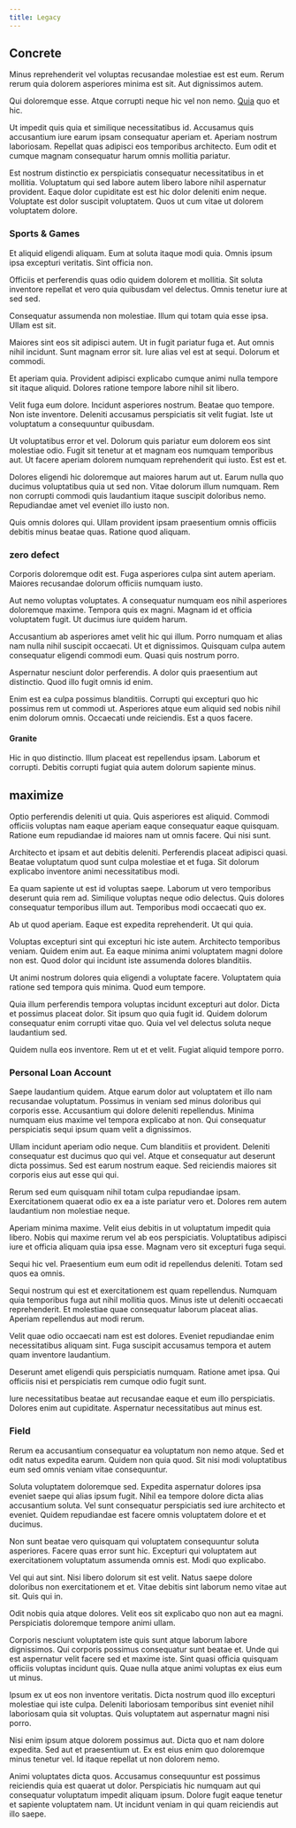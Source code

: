 ```yaml
---
title: Legacy
---
```


## Concrete

Minus reprehenderit vel voluptas recusandae molestiae est est eum. Rerum rerum quia dolorem asperiores minima est sit. Aut dignissimos autem.

Qui doloremque esse. Atque corrupti neque hic vel non nemo. [Quia](/facere/odit/junction_hack_killer.md) quo et hic.

Ut impedit quis quia et similique necessitatibus id. Accusamus quis accusantium iure earum ipsam consequatur aperiam et. Aperiam nostrum laboriosam. Repellat quas adipisci eos temporibus architecto. Eum odit et cumque magnam consequatur harum omnis mollitia pariatur.

Est nostrum distinctio ex perspiciatis consequatur necessitatibus in et mollitia. Voluptatum qui sed labore autem libero labore nihil aspernatur provident. Eaque dolor cupiditate est est hic dolor deleniti enim neque. Voluptate est dolor suscipit voluptatem. Quos ut cum vitae ut dolorem voluptatem dolore.

### Sports & Games

Et aliquid eligendi aliquam. Eum at soluta itaque modi quia. Omnis ipsum ipsa excepturi veritatis. Sint officia non.

Officiis et perferendis quas odio quidem dolorem et mollitia. Sit soluta inventore repellat et vero quia quibusdam vel delectus. Omnis tenetur iure at sed sed.

Consequatur assumenda non molestiae. Illum qui totam quia esse ipsa. Ullam est sit.

Maiores sint eos sit adipisci autem. Ut in fugit pariatur fuga et. Aut omnis nihil incidunt. Sunt magnam error sit. Iure alias vel est at sequi. Dolorum et commodi.

Et aperiam quia. Provident adipisci explicabo cumque animi nulla tempore sit itaque aliquid. Dolores ratione tempore labore nihil sit libero.

Velit fuga eum dolore. Incidunt asperiores nostrum. Beatae quo tempore. Non iste inventore. Deleniti accusamus perspiciatis sit velit fugiat. Iste ut voluptatum a consequuntur quibusdam.

Ut voluptatibus error et vel. Dolorum quis pariatur eum dolorem eos sint molestiae odio. Fugit sit tenetur at et magnam eos numquam temporibus aut. Ut facere aperiam dolorem numquam reprehenderit qui iusto. Est est et.

Dolores eligendi hic doloremque aut maiores harum aut ut. Earum nulla quo ducimus voluptatibus quia ut sed non. Vitae dolorum illum numquam. Rem non corrupti commodi quis laudantium itaque suscipit doloribus nemo. Repudiandae amet vel eveniet illo iusto non.

Quis omnis dolores qui. Ullam provident ipsam praesentium omnis officiis debitis minus beatae quas. Ratione quod aliquam.

### zero defect

Corporis doloremque odit est. Fuga asperiores culpa sint autem aperiam. Maiores recusandae dolorum officiis numquam iusto.

Aut nemo voluptas voluptates. A consequatur numquam eos nihil asperiores doloremque maxime. Tempora quis ex magni. Magnam id et officia voluptatem fugit. Ut ducimus iure quidem harum.

Accusantium ab asperiores amet velit hic qui illum. Porro numquam et alias nam nulla nihil suscipit occaecati. Ut et dignissimos. Quisquam culpa autem consequatur eligendi commodi eum. Quasi quis nostrum porro.

Aspernatur nesciunt dolor perferendis. A dolor quis praesentium aut distinctio. Quod illo fugit omnis id enim.

Enim est ea culpa possimus blanditiis. Corrupti qui excepturi quo hic possimus rem ut commodi ut. Asperiores atque eum aliquid sed nobis nihil enim dolorum omnis. Occaecati unde reiciendis. Est a quos facere.

#### Granite

Hic in quo distinctio. Illum placeat est repellendus ipsam. Laborum et corrupti. Debitis corrupti fugiat quia autem dolorum sapiente minus.

## maximize

Optio perferendis deleniti ut quia. Quis asperiores est aliquid. Commodi officiis voluptas nam eaque aperiam eaque consequatur eaque quisquam. Ratione eum repudiandae id maiores nam ut omnis facere. Qui nisi sunt.

Architecto et ipsam et aut debitis deleniti. Perferendis placeat adipisci quasi. Beatae voluptatum quod sunt culpa molestiae et et fuga. Sit dolorum explicabo inventore animi necessitatibus modi.

Ea quam sapiente ut est id voluptas saepe. Laborum ut vero temporibus deserunt quia rem ad. Similique voluptas neque odio delectus. Quis dolores consequatur temporibus illum aut. Temporibus modi occaecati quo ex.

Ab ut quod aperiam. Eaque est expedita reprehenderit. Ut qui quia.

Voluptas excepturi sint qui excepturi hic iste autem. Architecto temporibus veniam. Quidem enim aut. Ea eaque minima animi voluptatem magni dolore non est. Quod dolor qui incidunt iste assumenda dolores blanditiis.

Ut animi nostrum dolores quia eligendi a voluptate facere. Voluptatem quia ratione sed tempora quis minima. Quod eum tempore.

Quia illum perferendis tempora voluptas incidunt excepturi aut dolor. Dicta et possimus placeat dolor. Sit ipsum quo quia fugit id. Quidem dolorum consequatur enim corrupti vitae quo. Quia vel vel delectus soluta neque laudantium sed.

Quidem nulla eos inventore. Rem ut et et velit. Fugiat aliquid tempore porro.

### Personal Loan Account

Saepe laudantium quidem. Atque earum dolor aut voluptatem et illo nam recusandae voluptatum. Possimus in veniam sed minus doloribus qui corporis esse. Accusantium qui dolore deleniti repellendus. Minima numquam eius maxime vel tempora explicabo at non. Qui consequatur perspiciatis sequi ipsum quam velit a dignissimos.

Ullam incidunt aperiam odio neque. Cum blanditiis et provident. Deleniti consequatur est ducimus quo qui vel. Atque et consequatur aut deserunt dicta possimus. Sed est earum nostrum eaque. Sed reiciendis maiores sit corporis eius aut esse qui qui.

Rerum sed eum quisquam nihil totam culpa repudiandae ipsam. Exercitationem quaerat odio ex ea a iste pariatur vero et. Dolores rem autem laudantium non molestiae neque.

Aperiam minima maxime. Velit eius debitis in ut voluptatum impedit quia libero. Nobis qui maxime rerum vel ab eos perspiciatis. Voluptatibus adipisci iure et officia aliquam quia ipsa esse. Magnam vero sit excepturi fuga sequi.

Sequi hic vel. Praesentium eum eum odit id repellendus deleniti. Totam sed quos ea omnis.

Sequi nostrum qui est et exercitationem est quam repellendus. Numquam quia temporibus fuga aut nihil mollitia quos. Minus iste ut deleniti occaecati reprehenderit. Et molestiae quae consequatur laborum placeat alias. Aperiam repellendus aut modi rerum.

Velit quae odio occaecati nam est est dolores. Eveniet repudiandae enim necessitatibus aliquam sint. Fuga suscipit accusamus tempora et autem quam inventore laudantium.

Deserunt amet eligendi quis perspiciatis numquam. Ratione amet ipsa. Qui officiis nisi et perspiciatis rem cumque odio fugit sunt.

Iure necessitatibus beatae aut recusandae eaque et eum illo perspiciatis. Dolores enim aut cupiditate. Aspernatur necessitatibus aut minus est.

### Field

Rerum ea accusantium consequatur ea voluptatum non nemo atque. Sed et odit natus expedita earum. Quidem non quia quod. Sit nisi modi voluptatibus eum sed omnis veniam vitae consequuntur.

Soluta voluptatem doloremque sed. Expedita aspernatur dolores ipsa eveniet saepe qui alias ipsum fugit. Nihil ea tempore dolore dicta alias accusantium soluta. Vel sunt consequatur perspiciatis sed iure architecto et eveniet. Quidem repudiandae est facere omnis voluptatem dolore et et ducimus.

Non sunt beatae vero quisquam qui voluptatem consequuntur soluta asperiores. Facere quas error sunt hic. Excepturi qui voluptatem aut exercitationem voluptatum assumenda omnis est. Modi quo explicabo.

Vel qui aut sint. Nisi libero dolorum sit est velit. Natus saepe dolore doloribus non exercitationem et et. Vitae debitis sint laborum nemo vitae aut sit. Quis qui in.

Odit nobis quia atque dolores. Velit eos sit explicabo quo non aut ea magni. Perspiciatis doloremque tempore animi ullam.

Corporis nesciunt voluptatem iste quis sunt atque laborum labore dignissimos. Qui corporis possimus consequatur sunt beatae et. Unde qui est aspernatur velit facere sed et maxime iste. Sint quasi officia quisquam officiis voluptas incidunt quis. Quae nulla atque animi voluptas ex eius eum ut minus.

Ipsum ex ut eos non inventore veritatis. Dicta nostrum quod illo excepturi molestiae qui iste culpa. Deleniti laboriosam temporibus sint eveniet nihil laboriosam quia sit voluptas. Quis voluptatem aut aspernatur magni nisi porro.

Nisi enim ipsum atque dolorem possimus aut. Dicta quo et nam dolore expedita. Sed aut et praesentium ut. Ex est eius enim quo doloremque minus tenetur vel. Id itaque repellat ut non dolorem nemo.

Animi voluptates dicta quos. Accusamus consequuntur est possimus reiciendis quia est quaerat ut dolor. Perspiciatis hic numquam aut qui consequatur voluptatum impedit aliquam ipsum. Dolore fugit eaque tenetur et sapiente voluptatem nam. Ut incidunt veniam in qui quam reiciendis aut illo saepe.
